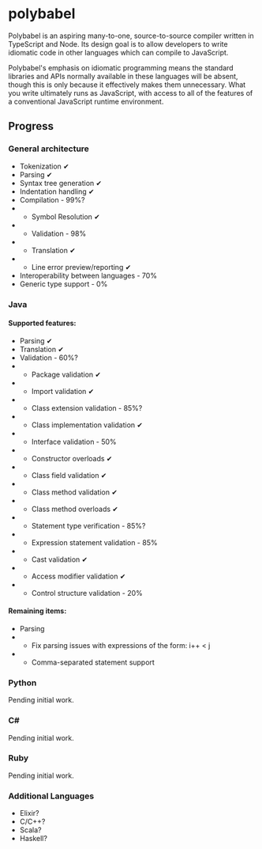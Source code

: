 # polybabel

Polybabel is an aspiring many-to-one, source-to-source compiler written in TypeScript and Node. Its design goal is to allow developers to write idiomatic code in other languages which can compile to JavaScript.

Polybabel's emphasis on idiomatic programming means the standard libraries and APIs normally available in these languages will be absent, though this is only because it effectively makes them unnecessary. What you write ultimately runs as JavaScript, with access to all of the features of a conventional JavaScript runtime environment.

## Progress

### General architecture

* Tokenization ✔
* Parsing ✔
* Syntax tree generation ✔
* Indentation handling ✔
* Compilation - 99%?
* * Symbol Resolution ✔
* * Validation - 98%
* * Translation ✔
* * Line error preview/reporting ✔
* Interoperability between languages - 70%
* Generic type support - 0%

### Java
#### Supported features:
* Parsing ✔
* Translation ✔
* Validation - 60%?
* * Package validation ✔
* * Import validation ✔
* * Class extension validation - 85%?
* * Class implementation validation ✔
* * Interface validation - 50%
* * Constructor overloads ✔
* * Class field validation ✔
* * Class method validation ✔
* * Class method overloads ✔
* * Statement type verification - 85%?
* * Expression statement validation - 85%
* * Cast validation ✔
* * Access modifier validation ✔
* * Control structure validation - 20%
#### Remaining items:
* Parsing
* * Fix parsing issues with expressions of the form: i++ < j
* * Comma-separated statement support

### Python
Pending initial work.

### C#
Pending initial work.

### Ruby
Pending initial work.

### Additional Languages
* Elixir?
* C/C++?
* Scala?
* Haskell?